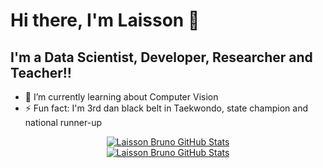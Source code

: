 # Hi there, I'm Laisson 👋 

## I'm a Data Scientist, Developer, Researcher and Teacher!!

- 🌱 I’m currently learning about Computer Vision
- ⚡ Fun fact: I'm 3rd dan black belt in Taekwondo, state champion and national runner-up

<div align="center"> <a href="https://github.com/laissonbruno"> <img alt="Laisson Bruno GitHub Stats" src="https://github-readme-stats-laissonbrunos-projects.vercel.app/api?username=laissonbruno&show_icons=true&hide_border=false&title_color=ff652f&icon_color=FFE400&bg_color=09131B&text_color=ffffff&border_color=0c1a25" /> </a> </div>

<div align="center"> <a href="https://github.com/laissonbruno"> <img alt="Laisson Bruno GitHub Stats" src="https://github-readme-stats-laissonbrunos-projects.vercel.app/api/top-langs?username=laissonbruno&langs_count=8&show_icons=true&hide_border=false&title_color=ff652f&icon_color=FFE400&bg_color=09131B&text_color=ffffff&border_color=0c1a25" /> </a> </div>
